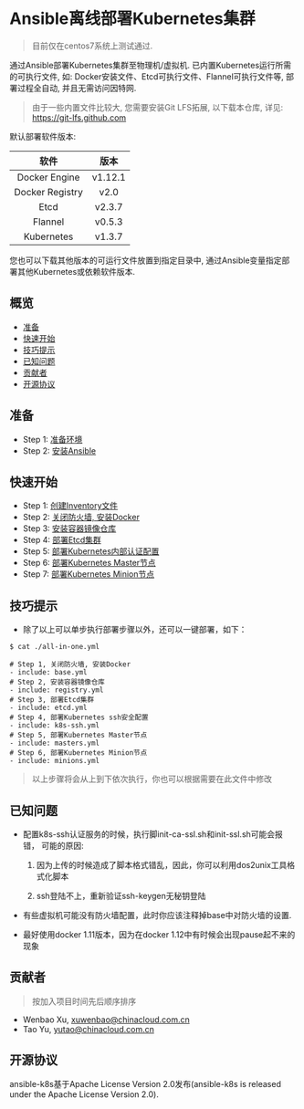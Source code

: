 # Ansible离线部署Kubernetes集群

> 目前仅在centos7系统上测试通过.

通过Ansible部署Kubernetes集群至物理机/虚拟机. 已内置Kubernetes运行所需的可执行文件, 如: Docker安装文件、Etcd可执行文件、Flannel可执行文件等, 部署过程全自动, 并且无需访问因特网.

> 由于一些内置文件比较大, 您需要安装Git LFS拓展, 以下载本仓库, 详见: https://git-lfs.github.com

默认部署软件版本:

| 软件  | 版本 |
| :---: | :---: |
| Docker Engine | v1.12.1 |
| Docker Registry | v2.0 |
| Etcd | v2.3.7 |
| Flannel | v0.5.3 |
| Kubernetes | v1.3.7 |

您也可以下载其他版本的可运行文件放置到指定目录中, 通过Ansible变量指定部署其他Kubernetes或依赖软件版本.

## 概览

* [准备](#准备)
* [快速开始](#快速开始)
* [技巧提示](#技巧提示)
* [已知问题](#已知问题)
* [贡献者](#贡献者)
* [开源协议](#开源协议)

## 准备

* Step 1: [准备环境](docs/ready-for-install/ENVIRONMENT.md)
* Step 2: [安装Ansible](docs/ready-for-install/ANSIBLE_INSTALLATION.md)


## 快速开始

* Step 1: [创建Inventory文件](docs/getting-started-guides/inventory.md)
* Step 2: [关闭防火墙, 安装Docker](docs/getting-started-guides/installdocker.md)
* Step 3: [安装容器镜像仓库](docs/getting-started-guides/installregistry.md)
* Step 4: [部署Etcd集群](docs/getting-started-guides/etcdcluster.md)
* Step 5: [部署Kubernetes内部认证配置](docs/getting-started-guides/k8s-ssh.md)
* Step 6: [部署Kubernetes Master节点](docs/getting-started-guides/master.md)
* Step 7: [部署Kubernetes Minion节点](docs/getting-started-guides/minions.md)

## 技巧提示

* 除了以上可以单步执行部署步骤以外，还可以一键部署，如下：
```ssh
$ cat ./all-in-one.yml

# Step 1, 关闭防火墙, 安装Docker
- include: base.yml
# Step 2, 安装容器镜像仓库
- include: registry.yml
# Step 3, 部署Etcd集群
- include: etcd.yml
# Step 4, 部署Kubernetes ssh安全配置
- include: k8s-ssh.yml
# Step 5, 部署Kubernetes Master节点
- include: masters.yml
# Step 6, 部署Kubernetes Minion节点
- include: minions.yml
```
> 以上步骤将会从上到下依次执行，你也可以根据需要在此文件中修改

## 已知问题

* 配置k8s-ssh认证服务的时候，执行脚init-ca-ssl.sh和init-ssl.sh可能会报错， 可能的原因:

	1) 因为上传的时候造成了脚本格式错乱，因此，你可以利用dos2unix工具格式化脚本
	
	2) ssh登陆不上，重新验证ssh-keygen无秘钥登陆
	
* 有些虚拟机可能没有防火墙配置，此时你应该注释掉base中对防火墙的设置.
* 最好使用docker 1.11版本，因为在docker 1.12中有时候会出现pause起不来的现象


## 贡献者

> 按加入项目时间先后顺序排序

* Wenbao Xu, xuwenbao@chinacloud.com.cn
* Tao Yu, yutao@chinacloud.com.cn

## 开源协议

ansible-k8s基于Apache License Version 2.0发布(ansible-k8s is released under the Apache License Version 2.0).
